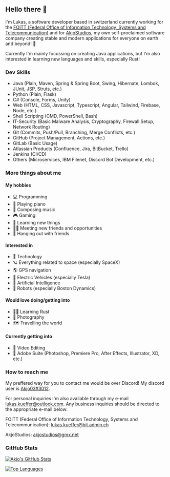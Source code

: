## Hello there 👋

I'm Lukas, a software developer based in switzerland currently working for the [FOITT (Federal Office of Information Technology, Systems and Telecommunication)](https://bit.admin.ch) and for [AkjoStudios](https://github.com/AkjoStudios), my own self-proclaimed software company creating stable and modern applications for everyone on earth and beyond! 🚀

Currently I'm mainly focussing on creating Java applications, but I'm also interested in learning new languages and skills, especially Rust!

### Dev Skills

- Java (Plain, Maven, Spring & Spring Boot, Swing, Hibernate, Lombok, JUnit, JSP, Struts, etc.)
- Python (Plain, Flask)
- C# (Console, Forms, Unity)
- Web (HTML, CSS, Javascript, Typescript, Angular, Tailwind, Firebase, Node, etc.)
- Shell Scripting (CMD, PowerShell, Bash)
- IT-Security (Basic Malware Analysis, Cryptography, Firewall Setup, Network Routing)
- Git (Commits, Push/Pull, Branching, Merge Conflicts, etc.)
- GitHub (Project Management, Actions, etc.)
- GitLab (Basic Usage)
- Atlassian Products (Confluence, Jira, BitBucket, Trello)
- Jenkins (CI/CD)
- Others (Microservices, IBM Filenet, Discord Bot Development, etc.)

### More things about me

#### My hobbies

- 💻 Programming
- 🎹 Playing piano
- 🎼 Composing music
- 🎮 Gaming
- 🌱 Learning new things
- 👬🏼 Meeting new friends and opportunities
- 👬 Hanging out with friends

#### Interested in

- 🔌 Technology
- 🪐 Everything related to space (especially SpaceX)
- 🌎 GPS navigation
- 🚗 Electric Vehicles (especially Tesla)
- 🧠 Artificial Intelligence
- 🤖 Robots (especially Boston Dynamics)

#### Would love doing/getting into

- 👨‍💻 Learning Rust
- 📸 Photography
- 🗺️ Travelling the world

#### Currently getting into

- 🎥 Video Editing
- 🦾 Adobe Suite (Photoshop, Premiere Pro, After Effects, Illustrator, XD, etc.)

### How to reach me

My preffered way for you to contact me would be over Discord! My discord user is [Akjo03#3012](https://discordapp.com/users/284983236428562432).

For personal inquiries I'm also available through my e-mail [lukas.kueffer@outlook.com](mailto:lukas.kueffer@outlook.com). Any business inquiries should be directed to the appropriate e-mail below:

FOITT (Federal Office of Information Technology, Systems and Telecommunication): [lukas.kueffer@bit.admin.ch](mailto:lukas.kueffer@bit.admin.ch)

AkjoStudios: [akjostudios@gmx.net](mailto:akjostudios@gmx.net)

### GitHub Stats

[![Akjo's GitHub Stats](https://github-readme-stats.vercel.app/api?username=Akjo03&show_icons=true&theme=dark)](https://github.com/anuraghazra/github-readme-stats)

[![Top Languages](https://github-readme-stats.vercel.app/api/top-langs/?username=Akjo03&show_icons=true&theme=dark&exclude_repo=kids-day-bit,HackZurich2022)](https://github.com/anuraghazra/github-readme-stats)
